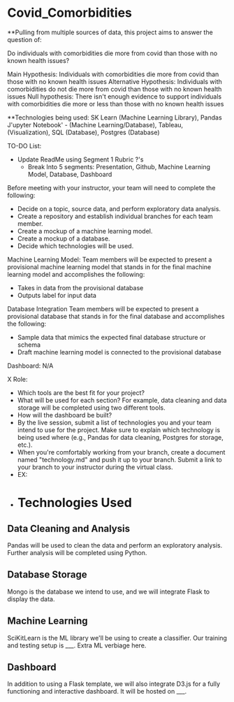 # Covid_Comorbidities
**Pulling from multiple sources of data, this project aims to answer the question of:

Do individuals with comorbidities die more from covid than those with no known health issues?

Main Hypothesis: Individuals with comorbidities die more from covid than those with no known health issues
Alternative Hypothesis: Individuals with comorbidities do not die more from covid than those with no known health issues
Null hypothesis: There isn't enough evidence to support individuals with comorbidities die more or less than those with no known health issues

**Technologies being used: SK Learn (Machine Learning Library), Pandas J'upyter Notebook' - (Machine Learning/Database), Tableau, (Visualization), SQL (Database), Postgres (Database)

TO-DO List:
- Update ReadMe using Segment 1 Rubric ?'s
  - Break Into 5 segments: Presentation, Github, Machine Learning Model, Database, Dashboard

Before meeting with your instructor, your team will need to complete the following:
- Decide on a topic, source data, and perform exploratory data analysis.
- Create a repository and establish individual branches for each team member.
- Create a mockup of a machine learning model.
- Create a mockup of a database.
- Decide which technologies will be used.

Machine Learning Model:
Team members will be expected to present a provisional machine learning model that stands in for the final machine learning model and accomplishes the following:
- Takes in data from the provisional database
- Outputs label for input data

Database Integration
Team members will be expected to present a provisional database that stands in for the final database and accomplishes the following:
- Sample data that mimics the expected final database structure or schema
- Draft machine learning model is connected to the provisional database

Dashboard:
N/A

X Role:
-  Which tools are the best fit for your project?
-  What will be used for each section? For example, data cleaning and data storage will be completed using two different tools.
-  How will the dashboard be built?
-  By the live session, submit a list of technologies you and your team intend to use for the project. Make sure to explain which technology is being used where (e.g., Pandas for data cleaning, Postgres for storage, etc.).
-  When you're comfortably working from your branch, create a document named "technology.md" and push it up to your branch. Submit a link to your branch to your instructor during the virtual class.
-  EX: 
-  # Technologies Used
## Data Cleaning and Analysis
Pandas will be used to clean the data and perform an exploratory analysis. Further analysis will be completed using Python.

## Database Storage
Mongo is the database we intend to use, and we will integrate Flask to display the data.

## Machine Learning
SciKitLearn is the ML library we'll be using to create a classifier. Our training and testing setup is ___. Extra ML verbiage here.

## Dashboard
In addition to using a Flask template, we will also integrate D3.js for a fully functioning and interactive dashboard. It will be hosted on ___.
